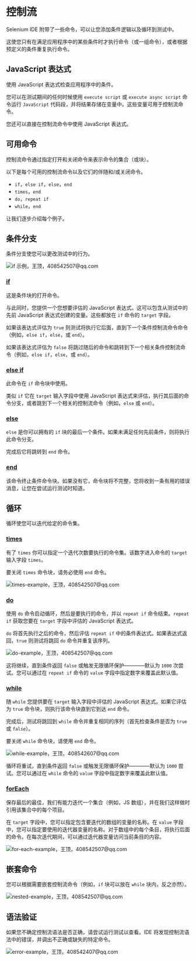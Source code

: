 # 控制流

Selenium IDE 附带了一些命令，可以让您添加条件逻辑以及循环到测试中。

这使您只有在满足应用程序中的某些条件时才执行命令（或一组命令），或者根据预定义的条件重复执行命令。

## JavaScript 表达式

使用 JavaScript 表达式检查应用程序中的条件。

您可以在测试期间的任何时候使用 `execute script` 或 `execute async script` 命令运行 `JavaScript` 代码段，并将结果存储在变量中。这些变量可用于控制流命令。

您还可以直接在控制流命令中使用 JavaScript 表达式。

## 可用命令

控制流命令通过指定打开和关闭命令来表示命令的集合（或块）。

以下是每个可用的控制流命令以及它们的伴随和/或关闭命令。

- `if`，`else if`，`else`，`end`
- `times`，`end`
- `do`，`repeat if`
- `while`，`end`

让我们逐步介绍每个例子。

## 条件分支

条件分支使您可以更改测试中的行为。

![if 示例，王顶，408542507@qq.com](https://www.seleniumhq.org/selenium-ide/img/docs/control-flow/if.png)

### [if](commands.md#if)

这是条件块的打开命令。

与此同时，您提供一个您想要评估的 JavaScript 表达式。这可以包含从测试中的先前 JavaScript 表达式创建的变量。这些都放在 `if` 命令的 `target` 字段。

如果该表达式评估为 `true` 则测试将执行它后面，直到下一个条件控制流命令命令（例如，`else if`，`else`，或 `end`）。

如果该表达式评估为 `false` 将跳过随后的命令和跳转到下一个相关条件控制流命令（例如，`else if`，`else`，或 `end`）。

### [else if](commands.md#else-if)

此命令在 `if` 命令块中使用。

类似 `if` 它在 `target` 输入字段中使用 JavaScript 表达式来评估，执行其后面的命令分支，或者跳到下一个相关的控制流命令（例如，`else` 或 `end`）。

### [else](commands.md#else)

`else` 是你可以拥有的 `if` 块的最后一个条件。如果未满足任何先前条件，则将执行此命令分支。

完成后它将跳转到 `end` 命令。

### [end](commands.md#end)

该命令终止条件命令块。如果没有它，命令块将不完整，您将收到一条有用的错误消息，让您在尝试运行测试时知道。

## 循环

循环使您可以迭代给定的命令集。

### [times](commands.md#times)

有了 `times` 你可以指定一个迭代次数要执行的命令集。该数字进入命令的 `target` 输入字段 `times`。

要关闭 `times` 命令块，请务必使用 `end` 命令。

![times-example，王顶，408542507@qq.com](https://www.seleniumhq.org/selenium-ide/img/docs/control-flow/times.png)

### [do](commands.md#do)

使用 `do` 命令启动循环，然后是要执行的命令，并以 `repeat if` 命令结束。`repeat if` 获取您要在 `target` 字段中评估的 JavaScript 表达式。

`do` 将首先执行之后的命令，然后评估 `repeat if` 中的条件表达式。如果表达式返回，`true` 则测试将跳回 `do` 命令并重复该序列。

![do-example，王顶，408542507@qq.com](https://www.seleniumhq.org/selenium-ide/img/docs/control-flow/do.png)

这将继续，直到条件返回 `false` 或触发无限循环保护————默认为 `1000` 次尝试。您可以通过在 `repeat if` 命令的 `value` 字段中指定数字来覆盖此默认值。

### [while](commands.md#while)

随 `while` 您提供要在 `target` 输入字段中评估的 JavaScript 表达式。如果它评估为 `true` 命令块，则执行该命令块直到它到达 `end` 命令。

完成后，测试将跳回到 `while` 命令并重复相同的序列（首先检查条件是否为 `true` 或 `false`）。

要关闭 `while` 命令块，请使用 `end` 命令。

![while-example，王顶，408542607@qq.com](https://www.seleniumhq.org/selenium-ide/img/docs/control-flow/while.png)

循环将重试，直到条件返回 `false` 或触发无限循环保护————默认为 `1000` 尝试。您可以通过在 `while` 命令的 `value` 字段中指定数字来覆盖此默认值。

### [forEach](commands.md#for-each)

保存最后的最佳，我们有能力迭代一个集合（例如，JS 数组），并在我们这样做时引用该集合中的每个项目。

在 `target` 字段中，您可以指定包含要迭代的数组的变量的名称。在 `value` 字段中，您可以指定要使用的迭代器变量的名称。对于数组中的每个条目，将执行后面的命令。在每次迭代期间，可以通过迭代器变量访问当前条目的内容。

![for-each-example，王顶，408542507@qq.com](https://www.seleniumhq.org/selenium-ide/img/docs/control-flow/for-each.png)

## 嵌套命令

您可以根据需要嵌套控制流命令（例如，`if` 块可以放在 `while` 块内，反之亦然）。

![nested-example，王顶，408542507@qq.com](https://www.seleniumhq.org/selenium-ide/img/docs/control-flow/nested.png)

## 语法验证

如果您不确定控制流语法是否正确，请尝试运行测试以查看。IDE 将发现控制流语法中的错误，并调出不正确或缺失的特定命令。

![error-example，王顶，408542407@qq.com](https://www.seleniumhq.org/selenium-ide/img/docs/control-flow/error.png)
